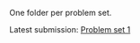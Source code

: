 One folder per problem set.

Latest submission: [Problem set 1](https://github.com/tomvandal/phys512/tree/master/assignments/ps1)
